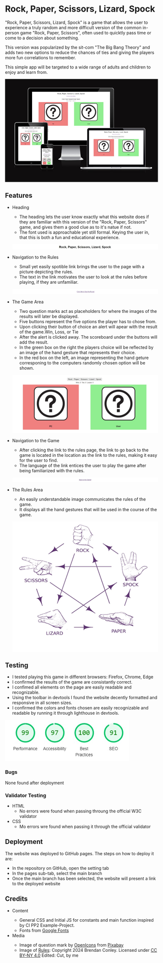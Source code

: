 # Rock, Paper, Scissors, Lizard, Spock
"Rock, Paper, Scissors, Lizard, Spock" is a game that allows the user to experience a truly random and more difficult version of the common in-person game "Rock, Paper, Scissors", often used to quicktly pass time or come to a decision about something. 

This version was popularized by the sit-com "The Big Bang Theory" and adds two new options to reduce the chances of ties and giving the players more fun correlations to remember.

This simple app will be targeted to a wide range of adults and children to enjoy and learn from.

![The website on a variety of screen sizes](documentation/responsiveness.jpg)

## Features

<ul>
<li>Heading</li>
  <ul>
    <li>The heading lets the user know exactly what this website does if they are familiar with this version of the "Rock, Paper, Scissors" game, and gives them a good clue as to it's natue if not.</li>
    <li>The font used is approachable yet still formal. Keying the user in, that this is both a fun and educational experience. </li>
  </ul>

  ![The header section](documentation/header.jpg)

  <li>Navigation to the Rules</li>
  <ul>
    <li>Small yet easily spotible link brings the user to the page with a picture depicting the rules.</li>
    <li>The text in the link motivates the user to look at the rules before playing, if they are unfamiliar.</li>
  </ul>

  ![The navigation to the rules](documentation/nav-to-rules.jpg)

  <li>The Game Area</li>
  <ul>
    <li>Two question marks act as placeholders for where the images of the results will later be displayed.</li>
    <li>Five buttons represent the five options the player has to chose from.</li>
    <li>Upon clicking their button of choice an alert will apear with the result of the game.Win, Loss, or Tie</li>
    <li>After the alert is clicked away. The scoreboard under the buttons will add the result.</li>
    <li>In the green box on the right the players choice will be reflected by an image of the hand gesture that represents their choice.</li>
    <li>In the red box on the left, an image representing the hand geture corresponing to the computers randomly chosen option will be shown.</li>
  </ul>

  ![The game area](documentation/game-area.jpg)

  <li>Navigation to the Game</li>
  <ul>
    <li>After clicking the link to the rules page, the link to go back to the game is located in the location as the link to the rules, making it easy for the user to find.</li>
    <li>The language of the link entices the user to play the game after being familiarized with the rules.</li>
  </ul>

  ![The navigation to the game](documentation/nav-to-game.jpg)

  <li>The Rules Area</li>
  <ul>
    <li>An easily understandable image communicates the rules of the game.</li>
    <li>It displays all the hand gestures that will be used in the course of the game.</li>
  </ul>

  ![The Rules section](documentation/rules.jpg)

</ul>

## Testing

<ul>
  <li>I tested playing this game in different browsers: Firefox, Chrome, Edge</li>
  <li>I confirmed the results of the game are consistantly correct.</li>
  <li>I confimed all elements on the page are easily readable and recognizable.</li>
  <li>Using the toolbar in devtools I found the website decently formatted and responsive in all screen sizes.</li>
  <li>I confirmed the colors and fonts chosen are easily recognizable and readable by running it through lighthouse in devtools.</li>
</ul>

![Screenshot of the lighthouse scores](documentation/lighthouse-results.jpg)

### Bugs
None found after deployment

### Validator Testing

<ul>
  <li>
    HTML<ul><li>No errors were found when passing throung the official W3C validator</li></ul>
  </li>
  <li>
    CSS<ul><li>Mo errors wre found when passing it through the official validator</li></ul>
  </li>
</ul>

## Deployment
The website was deployed to GitHub pages. The steps on how to deploy it are:
<ul>
  <li>In the repository on GitHub, open the setting tab</li>
  <li>In the pages sub-tab, select the main branch</li>
  <li>Once the main branch has been selected, the website will present a link to the deployed website</li>
</ul>

## Credits
<ul>
  <li>Content</li>
    <ul>
      <li>General CSS and Initial JS for constants and main function inspired by CI PP2 Example-Project.
      </li>
      <li>Fonts from <a href="https://fonts.google.com/" aria-label="Go to Google Fonts" rel="noopener" target="_blank">Google Fonts</a></li>
    </ul>

  <li>Media</li>
    <ul>
      <li>Image of question mark by <a href="https://pixabay.com/users/openicons-28911/?utm_source=link-attribution&utm_medium=referral&utm_campaign=image&utm_content=99085" aria-label="Go to OpenIcons on Pixabay" rel="noopener" target="_blank">OpenIcons</a> from <a href="https://pixabay.com//?utm_source=link-attribution&utm_medium=referral&utm_campaign=image&utm_content=99085" aria-label="Go to Pixabay" rel="noopener" target="_blank">Pixabay</a></li>
      <li>Image of <a href="https://puzzlewocky.com/parlor-games/rock-paper-scissors-lizard-spock/" aria-label="Go to Puzzlewocky" rel="noopener" target="_blank">Rules</a>: Copyright 2024 Brendan Conley. Licensed under <a href="https://creativecommons.org/licenses/by-nc/4.0/" aria-label="Go to Creative Commons" rel="noopener" target="_blank">CC BY-NY 4.0</a> Edited: Cut, by me</li>
    </ul>
</ul>